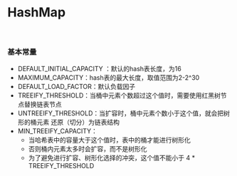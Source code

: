 # HashMap

<br/>

### 基本常量

- DEFAULT_INITIAL_CAPACITY ：默认的hash表长度，为16
- MAXIMUM_CAPACITY：hash表的最大长度，取值范围为2-2^30
- DEFAULT_LOAD_FACTOR：默认负载因子
- TREEIFY_THRESHOLD：当桶中元素个数超过这个值时，需要使用红黑树节点替换链表节点
- UNTREEIFY_THRESHOLD：当扩容时，桶中元素个数小于这个值，就会把树形的桶元素 还原（切分）为链表结构
- MIN_TREEIFY_CAPACITY：
  - 当哈希表中的容量大于这个值时，表中的桶才能进行树形化
  - 否则桶内元素太多时会扩容，而不是树形化
  - 为了避免进行扩容、树形化选择的冲突，这个值不能小于 4 * TREEIFY_THRESHOLD
